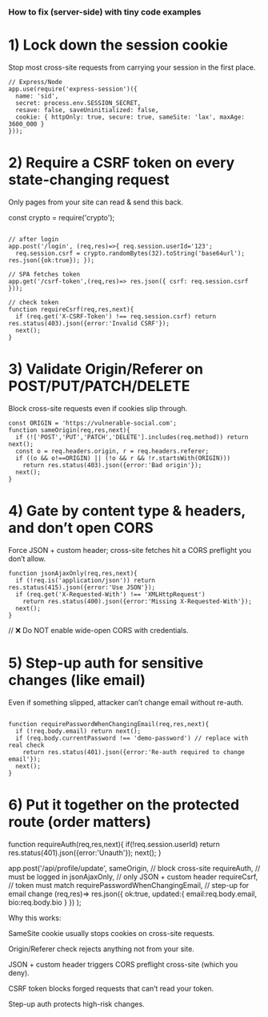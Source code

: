  ### How to fix (server-side) with tiny code examples
# 1) Lock down the session cookie

Stop most cross-site requests from carrying your session in the first place.
```
// Express/Node
app.use(require('express-session')({
  name: 'sid',
  secret: process.env.SESSION_SECRET,
  resave: false, saveUninitialized: false,
  cookie: { httpOnly: true, secure: true, sameSite: 'lax', maxAge: 3600_000 }
}));

```
# 2) Require a CSRF token on every state-changing request

Only pages from your site can read & send this back.

const crypto = require('crypto');

```

// after login
app.post('/login', (req,res)=>{ req.session.userId='123';
  req.session.csrf = crypto.randomBytes(32).toString('base64url'); res.json({ok:true}); });

// SPA fetches token
app.get('/csrf-token',(req,res)=> res.json({ csrf: req.session.csrf }));

// check token
function requireCsrf(req,res,next){
  if (req.get('X-CSRF-Token') !== req.session.csrf) return res.status(403).json({error:'Invalid CSRF'});
  next();
}

```

# 3) Validate Origin/Referer on POST/PUT/PATCH/DELETE

Block cross-site requests even if cookies slip through.

```
const ORIGIN = 'https://vulnerable-social.com';
function sameOrigin(req,res,next){
  if (!['POST','PUT','PATCH','DELETE'].includes(req.method)) return next();
  const o = req.headers.origin, r = req.headers.referer;
  if ((o && o!==ORIGIN) || (!o && r && !r.startsWith(ORIGIN)))
    return res.status(403).json({error:'Bad origin'});
  next();
}

```

# 4) Gate by content type & headers, and don’t open CORS

Force JSON + custom header; cross-site fetches hit a CORS preflight you don’t allow.

```
function jsonAjaxOnly(req,res,next){
  if (!req.is('application/json')) return res.status(415).json({error:'Use JSON'});
  if (req.get('X-Requested-With') !== 'XMLHttpRequest')
    return res.status(400).json({error:'Missing X-Requested-With'});
  next();
}

```
// ❌ Do NOT enable wide-open CORS with credentials.

# 5) Step-up auth for sensitive changes (like email)

Even if something slipped, attacker can’t change email without re-auth.
```

function requirePasswordWhenChangingEmail(req,res,next){
  if (!req.body.email) return next();
  if (req.body.currentPassword !== 'demo-password') // replace with real check
    return res.status(401).json({error:'Re-auth required to change email'});
  next();
}
```

# 6) Put it together on the protected route (order matters)

function requireAuth(req,res,next){ if(!req.session.userId) return res.status(401).json({error:'Unauth'}); next(); }

app.post('/api/profile/update',
  sameOrigin,              // block cross-site
  requireAuth,             // must be logged in
  jsonAjaxOnly,            // only JSON + custom header
  requireCsrf,             // token must match
  requirePasswordWhenChangingEmail, // step-up for email change
  (req,res)=> res.json({ ok:true, updated:{ email:req.body.email, bio:req.body.bio } })
);


Why this works:

SameSite cookie usually stops cookies on cross-site requests.

Origin/Referer check rejects anything not from your site.

JSON + custom header triggers CORS preflight cross-site (which you deny).

CSRF token blocks forged requests that can’t read your token.

Step-up auth protects high-risk changes.